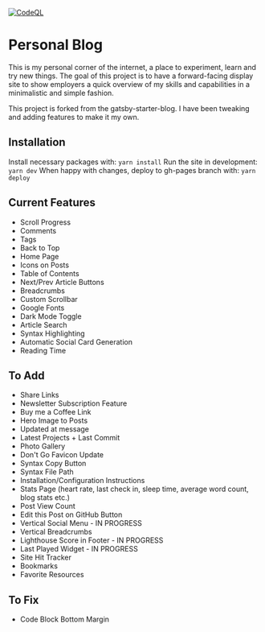 [![CodeQL](https://github.com/zpuckeridge/blog/actions/workflows/codeql-analysis.yml/badge.svg?branch=preview)](https://github.com/zpuckeridge/blog/actions/workflows/codeql-analysis.yml)

# Personal Blog

This is my personal corner of the internet, a place to experiment, learn and try new things. The goal of this project is to have a forward-facing display site to show employers a quick overview of my skills and capabilities in a minimalistic and simple fashion.

This project is forked from the gatsby-starter-blog. I have been tweaking and adding features to make it my own.

## Installation
Install necessary packages with:
`yarn install`
Run the site in development:
`yarn dev`
When happy with changes, deploy to gh-pages branch with:
`yarn deploy`

## Current Features

- Scroll Progress
- Comments
- Tags
- Back to Top
- Home Page
- Icons on Posts
- Table of Contents
- Next/Prev Article Buttons
- Breadcrumbs
- Custom Scrollbar
- Google Fonts
- Dark Mode Toggle
- Article Search
- Syntax Highlighting
- Automatic Social Card Generation
- Reading Time

## To Add

- Share Links
- Newsletter Subscription Feature
- Buy me a Coffee Link
- Hero Image to Posts
- Updated at message
- Latest Projects + Last Commit
- Photo Gallery
- Don't Go Favicon Update
- Syntax Copy Button
- Syntax File Path
- Installation/Configuration Instructions
- Stats Page (heart rate, last check in, sleep time, average word count, blog stats etc.)
- Post View Count
- Edit this Post on GitHub Button
- Vertical Social Menu - IN PROGRESS
- Vertical Breadcrumbs
- Lighthouse Score in Footer - IN PROGRESS
- Last Played Widget - IN PROGRESS
- Site Hit Tracker
- Bookmarks
- Favorite Resources

## To Fix
- Code Block Bottom Margin
